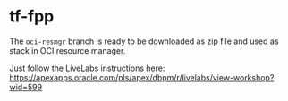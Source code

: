 # tf-fpp
The `oci-resmgr` branch is ready to be downloaded as zip file and used as stack in OCI resource manager.

Just follow the LiveLabs instructions here:
https://apexapps.oracle.com/pls/apex/dbpm/r/livelabs/view-workshop?wid=599
